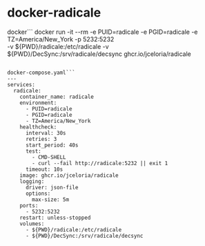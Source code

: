 # docker-radicale

docker```
docker run -it --rm -e PUID=radicale -e PGID=radicale -e TZ=America/New_York -p 5232:5232 \
    -v ${PWD}/radicale:/etc/radicale -v ${PWD}/DecSync:/srv/radicale/decsync ghcr.io/jceloria/radicale
```

docker-compose.yaml```
---
services:
  radicale:
    container_name: radicale
    environment:
      - PUID=radicale
      - PGID=radicale
      - TZ=America/New_York
    healthcheck:
      interval: 30s
      retries: 3
      start_period: 40s
      test:
        - CMD-SHELL
        - curl --fail http://radicale:5232 || exit 1
      timeout: 10s
    image: ghcr.io/jceloria/radicale
    logging:
      driver: json-file
      options:
        max-size: 5m
    ports:
      - 5232:5232
    restart: unless-stopped
    volumes:
      - ${PWD}/radicale:/etc/radicale
      - ${PWD}/DecSync:/srv/radicale/decsync
```
